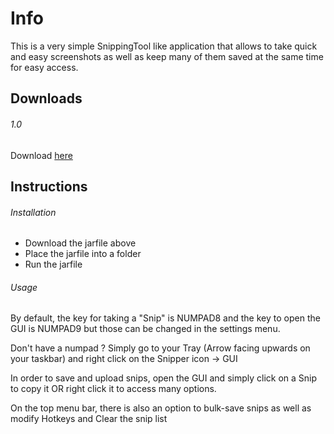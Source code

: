 # Info
This is a very simple SnippingTool like application that allows to take quick and easy screenshots as well as keep many of them saved at the same time for easy access.

## Downloads

###### 1.0
Download [here](https://github.com/RedstoneTek/Snipper/blob/master/releases/Snipper_1.0.jar?raw=true)

## Instructions

###### Installation
- Download the jarfile above
- Place the jarfile into a folder
- Run the jarfile

###### Usage
By default, the key for taking a "Snip" is NUMPAD8 and the key to open the GUI is NUMPAD9 but those can be changed in the settings menu.

Don't have a numpad ? Simply go to your Tray (Arrow facing upwards on your taskbar) and right click on the Snipper icon -> GUI

In order to save and upload snips, open the GUI and simply click on a Snip to copy it OR right click it to access many options.

On the top menu bar, there is also an option to bulk-save snips as well as modify Hotkeys and Clear the snip list